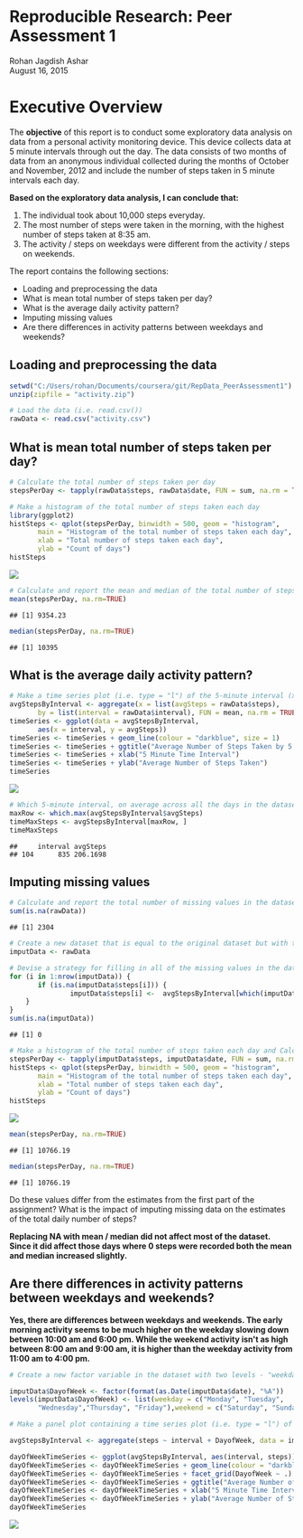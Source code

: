 # Reproducible Research: Peer Assessment 1
Rohan Jagdish Ashar  
August 16, 2015  

Executive Overview
==================

The **objective** of this report is to conduct some exploratory data analysis on data from a personal activity monitoring device. This device collects data at 5 minute intervals through out the day. The data consists of two months of data from an anonymous individual collected during the months of October and November, 2012 and include the number of steps taken in 5 minute intervals each day.

**Based on the exploratory data analysis, I can conclude that:**

1) The individual took about 10,000 steps everyday.
2) The most number of steps were taken in the morning, with the highest number of steps taken at 8:35 am.
3) The activity / steps on weekdays were different from the activity / steps on weekends.

The report contains the following sections:

* Loading and preprocessing the data
* What is mean total number of steps taken per day?
* What is the average daily activity pattern?
* Imputing missing values
* Are there differences in activity patterns between weekdays and weekends?

## Loading and preprocessing the data


```r
setwd("C:/Users/rohan/Documents/coursera/git/RepData_PeerAssessment1")
unzip(zipfile = "activity.zip")

# Load the data (i.e. read.csv())
rawData <- read.csv("activity.csv")
```

## What is mean total number of steps taken per day?


```r
# Calculate the total number of steps taken per day
stepsPerDay <- tapply(rawData$steps, rawData$date, FUN = sum, na.rm = TRUE)

# Make a histogram of the total number of steps taken each day
library(ggplot2)
histSteps <- qplot(stepsPerDay, binwidth = 500, geom = "histogram",
       main = "Histogram of the total number of steps taken each day",
       xlab = "Total number of steps taken each day",
       ylab = "Count of days")
histSteps
```

![](PA1_template_files/figure-html/StepsHistogram-1.png) 

```r
# Calculate and report the mean and median of the total number of steps taken per day
mean(stepsPerDay, na.rm=TRUE)
```

```
## [1] 9354.23
```

```r
median(stepsPerDay, na.rm=TRUE)
```

```
## [1] 10395
```


## What is the average daily activity pattern?


```r
# Make a time series plot (i.e. type = "l") of the 5-minute interval (x-axis) and the average number of steps taken, averaged across all days   (y-axis)
avgStepsByInterval <- aggregate(x = list(avgSteps = rawData$steps),
       by = list(interval = rawData$interval), FUN = mean, na.rm = TRUE)
timeSeries <- ggplot(data = avgStepsByInterval,
       aes(x = interval, y = avgSteps))
timeSeries <- timeSeries + geom_line(colour = "darkblue", size = 1)
timeSeries <- timeSeries + ggtitle("Average Number of Steps Taken by 5 Minute Time Interval")
timeSeries <- timeSeries + xlab("5 Minute Time Interval")
timeSeries <- timeSeries + ylab("Average Number of Steps Taken")
timeSeries
```

![](PA1_template_files/figure-html/AvgDaily-1.png) 

```r
# Which 5-minute interval, on average across all the days in the dataset, contains the maximum number of steps?
maxRow <- which.max(avgStepsByInterval$avgSteps)
timeMaxSteps <- avgStepsByInterval[maxRow, ]
timeMaxSteps
```

```
##     interval avgSteps
## 104      835 206.1698
```

## Imputing missing values


```r
# Calculate and report the total number of missing values in the dataset (i.e. the total number of rows with NAs)
sum(is.na(rawData))
```

```
## [1] 2304
```

```r
# Create a new dataset that is equal to the original dataset but with the missing data filled in.
imputData <- rawData 

# Devise a strategy for filling in all of the missing values in the dataset. I am going to use the mean for that 5-minute interval (calculated above) to fill up missing values.
for (i in 1:nrow(imputData)) {
       if (is.na(imputData$steps[i])) {
               imputData$steps[i] <-  avgStepsByInterval[which(imputData$interval[i] == avgStepsByInterval$interval), ]$avgSteps
    }
}
sum(is.na(imputData))
```

```
## [1] 0
```

```r
# Make a histogram of the total number of steps taken each day and Calculate and report the mean and median total number of steps taken per day.
stepsPerDay <- tapply(imputData$steps, imputData$date, FUN = sum, na.rm = TRUE)
histSteps <- qplot(stepsPerDay, binwidth = 500, geom = "histogram",
       main = "Histogram of the total number of steps taken each day",
       xlab = "Total number of steps taken each day",
       ylab = "Count of days")
histSteps
```

![](PA1_template_files/figure-html/MissingValues-1.png) 

```r
mean(stepsPerDay, na.rm=TRUE)
```

```
## [1] 10766.19
```

```r
median(stepsPerDay, na.rm=TRUE)
```

```
## [1] 10766.19
```

Do these values differ from the estimates from the first part of the assignment?
What is the impact of imputing missing data on the estimates of the total daily number of steps?

**Replacing NA with mean / median did not affect most of the dataset. Since it did affect
those days where 0 steps were recorded both the mean and median increased slightly.**
 
## Are there differences in activity patterns between weekdays and weekends?

**Yes, there are differences between weekdays and weekends. The early morning activity seems to be much higher on the weekday slowing down between 10:00 am and 6:00 pm. While the weekend activity isn't as high between 8:00 am and 9:00 am, it is higher than the weekday activity from 11:00 am to 4:00 pm.**


```r
# Create a new factor variable in the dataset with two levels - "weekday" and "weekend" indicating whether a given date is a weekday or weekend day.

imputData$DayofWeek <- factor(format(as.Date(imputData$date), "%A"))
levels(imputData$DayofWeek) <- list(weekday = c("Monday", "Tuesday",
       "Wednesday","Thursday", "Friday"),weekend = c("Saturday", "Sunday"))

# Make a panel plot containing a time series plot (i.e. type = "l") of the 5-minute interval (x-axis) and the average number of steps taken, averaged across all weekday days or weekend days (y-axis).

avgStepsByInterval <- aggregate(steps ~ interval + DayofWeek, data = imputData, mean)

dayOfWeekTimeSeries <- ggplot(avgStepsByInterval, aes(interval, steps))
dayOfWeekTimeSeries <- dayOfWeekTimeSeries + geom_line(colour = "darkblue", size = 1)
dayOfWeekTimeSeries <- dayOfWeekTimeSeries + facet_grid(DayofWeek ~ .)
dayOfWeekTimeSeries <- dayOfWeekTimeSeries + ggtitle("Average Number of Steps Taken by 5 Minute Time Interval")
dayOfWeekTimeSeries <- dayOfWeekTimeSeries + xlab("5 Minute Time Interval")
dayOfWeekTimeSeries <- dayOfWeekTimeSeries + ylab("Average Number of Steps Taken")
dayOfWeekTimeSeries
```

![](PA1_template_files/figure-html/WeekdayvsWeekend-1.png) 

